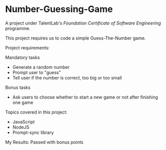 # Number-Guessing-Game

A project under TalentLab's <em>Foundation Certificate of Software Engineering</em> programme.

This project requires us to code a simple Guess-The-Number game.

Project requirements:

Mandatory tasks

- Generate a random number
- Prompt user to "guess"
- Tell user if the number is correct, too big or too small

Bonus tasks

- Ask users to choose whether to start a new game or not after finishing one game

Topics covered in this project:

- JavaScript
- NodeJS
- Prompt-sync library

My Results: Passed with bonus points
